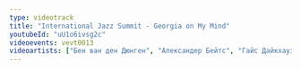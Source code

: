 ```yaml
---
type: videotrack
title: "International Jazz Summit - Georgia on My Mind"
youtubeId: "uU1o6ivsg2c"
videoevents: vevt0013
videoartists: ["Бен ван ден Дюнген", "Александер Бейтс", "Гайс Дайкхаузен", "Coh Mr. Saxman", "Питер Бейтс", "Карен Деврооп", "Франс ван Гейст"]
---
```

